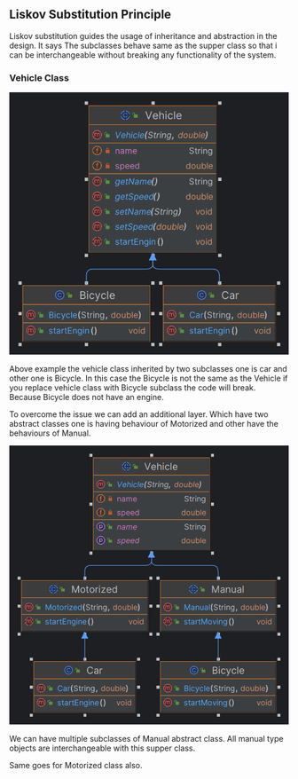 ## Liskov Substitution Principle
Liskov substitution guides the usage of inheritance and abstraction in the design. It says The subclasses behave same 
as the supper class so that i can be interchangeable without breaking any functionality of the system.

### Vehicle Class

![bad.png](src/main/resources/bad.png)

Above example the vehicle class inherited by two subclasses one is car and other one is Bicycle. In this case the 
Bicycle is not the same as the Vehicle if you replace vehicle class with Bicycle subclass the code will break. Because 
Bicycle does not have an engine.

To overcome the issue we can add an additional layer. Which have two abstract classes one is having behaviour of 
Motorized and other have the behaviours of Manual.

![good.png](src/main/resources/good.png)

We can have multiple subclasses of Manual abstract class. All manual type objects are interchangeable with this 
supper class.

Same goes for Motorized class also.

